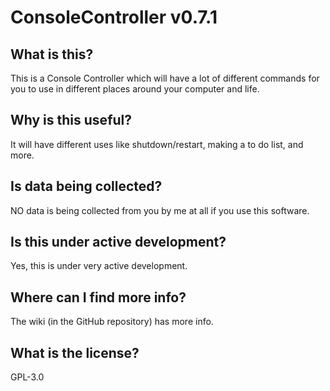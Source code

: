 # ConsoleController v0.7.1
## What is this?
This is a Console Controller which will have a lot of different commands for you to use in different places around your computer and life.
## Why is this useful?
It will have different uses like shutdown/restart, making a to do list, and more.
## Is data being collected?
NO data is being collected from you by me at all if you use this software.
## Is this under active development?
Yes, this is under very active development.
## Where can I find more info?
The wiki (in the GitHub repository) has more info.
## What is the license?
GPL-3.0
